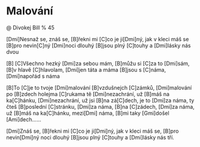 # Malování
@ Divokej Bill
% 45

[Dmi]Nesnaž se, znáš se, [B]řekni mi [C]co je ji[Dmi]ný, jak v kleci máš se [B]pro nevin[C]ný
[Dmi]noci dlouhý [B]jsou plný [C]touhy a [Dmi]lásky nás dvou 

[B] [C]Všechno hezký
[Dmi]za sebou mám, [B]můžu si [C]za to [Dmi]sám, [B]v hlavě [C]hlavolam,
[Dmi]jen táta a máma [B]jsou s [C]náma, [Dmi]napořád s náma

[B]To [C]je to tvoje 
[Dmi]malování [B]vzdušnejch [C]zámků, [Dmi]malování po [B]zdech holejma [C]rukama
tě [Dmi]nezachrání, už [B]máš na ka[C]hánku, [Dmi]nezachrání, už jsi [B]na zá[C]dech,
je to [Dmi]za náma, ty čteš [B]poslední [C]stránku, [Dmi]za náma, [B]na [C]zádech, [Dmi]za náma,
už [B]máš na ka[C]hánku, mezi[Dmi] náma, [B]mi taky [Gmi]došel [Ami]dech......

[Dmi]Znáš se, [B]řekni mi [C]co je ji[Dmi]ný, jak v kleci máš se, [B]pro nevin[Dmi]ný
noci dlouhý [B]jsou plný [C]touhy a [Dmi]lásky nás tří.
